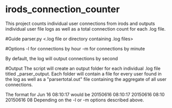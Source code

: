 # irods_connection_counter
This project counts individual user connections from irods and outputs individual user file logs as well as a total connection count for each .log file.

#Guide
parser.py <.log file or directory containing .log files>

#Options
-l for connections by hour
-m for connections by minute

By default, the log will output connections by second

#Output
The script will create an output folder for each individual .log file titled <name of log>_parser_output. 
Each folder will contain a file for every user found in the log as well as a "parsertotal.out" file containing the aggregate of all user connections.

The format for Jun 16 08:10:17 would be
20150616 08:10:17
20150616 08:10
20150616 08
Depending on the -l or -m options described above.
